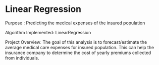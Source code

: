 # Linear Regression

Purpose : Predicting the medical expenses of the insured population

Algorithm Implemented: LinearRegression

Project Overview: The goal of this analysis is to forecast/estimate the average medical care expenses for insured population. 
This can help the insurance company to determine the cost of yearly premiums collected from individuals.
